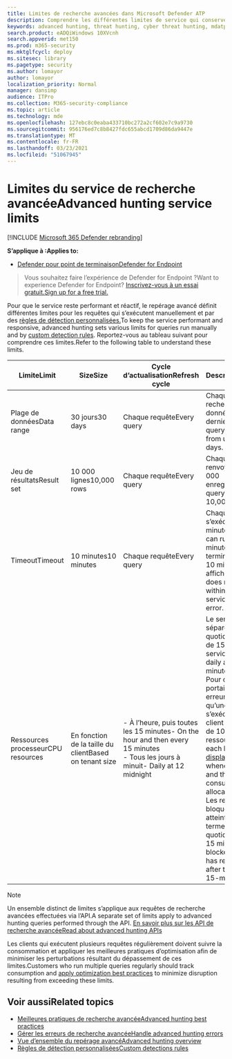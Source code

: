 ```yaml
---
title: Limites de recherche avancées dans Microsoft Defender ATP
description: Comprendre les différentes limites de service qui conservent la réactivité du service de recherche avancée
keywords: advanced hunting, threat hunting, cyber threat hunting, mdatp, microsoft defender atp, wdatp, search, query, telemetry, schema, kusto, CPU limit, query limit, resources, maximum results
search.product: eADQiWindows 10XVcnh
search.appverid: met150
ms.prod: m365-security
ms.mktglfcycl: deploy
ms.sitesec: library
ms.pagetype: security
ms.author: lomayor
author: lomayor
localization_priority: Normal
manager: dansimp
audience: ITPro
ms.collection: M365-security-compliance
ms.topic: article
ms.technology: mde
ms.openlocfilehash: 127ebc8c0eaba433710bc272a2cf602e7c9a9730
ms.sourcegitcommit: 956176ed7c8b8427fdc655abcd1709d86da9447e
ms.translationtype: MT
ms.contentlocale: fr-FR
ms.lasthandoff: 03/23/2021
ms.locfileid: "51067945"
---
```

# <a name="advanced-hunting-service-limits"></a><span data-ttu-id="c3610-104">Limites du service de recherche avancée</span><span class="sxs-lookup"><span data-stu-id="c3610-104">Advanced hunting service limits</span></span>

[!INCLUDE [Microsoft 365 Defender rebranding](../../includes/microsoft-defender.md)]

<span data-ttu-id="c3610-105">**S’applique à :**</span><span class="sxs-lookup"><span data-stu-id="c3610-105">**Applies to:**</span></span>
- [<span data-ttu-id="c3610-106">Defender pour point de terminaison</span><span class="sxs-lookup"><span data-stu-id="c3610-106">Defender for Endpoint</span></span>](https://go.microsoft.com/fwlink/?linkid=2154037)

><span data-ttu-id="c3610-107">Vous souhaitez faire l’expérience de Defender for Endpoint ?</span><span class="sxs-lookup"><span data-stu-id="c3610-107">Want to experience Defender for Endpoint?</span></span> [<span data-ttu-id="c3610-108">Inscrivez-vous à un essai gratuit.</span><span class="sxs-lookup"><span data-stu-id="c3610-108">Sign up for a free trial.</span></span>](https://www.microsoft.com/microsoft-365/windows/microsoft-defender-atp?ocid=docs-wdatp-advancedhunting-abovefoldlink)

<span data-ttu-id="c3610-109">Pour que le service reste performant et réactif, le repérage avancé définit différentes limites pour les requêtes qui s’exécutent manuellement et par des [règles de détection personnalisées.](custom-detection-rules.md)</span><span class="sxs-lookup"><span data-stu-id="c3610-109">To keep the service performant and responsive, advanced hunting sets various limits for queries run manually and by [custom detection rules](custom-detection-rules.md).</span></span> <span data-ttu-id="c3610-110">Reportez-vous au tableau suivant pour comprendre ces limites.</span><span class="sxs-lookup"><span data-stu-id="c3610-110">Refer to the following table to understand these limits.</span></span>

| <span data-ttu-id="c3610-111">Limite</span><span class="sxs-lookup"><span data-stu-id="c3610-111">Limit</span></span> | <span data-ttu-id="c3610-112">Size</span><span class="sxs-lookup"><span data-stu-id="c3610-112">Size</span></span> | <span data-ttu-id="c3610-113">Cycle d’actualisation</span><span class="sxs-lookup"><span data-stu-id="c3610-113">Refresh cycle</span></span> | <span data-ttu-id="c3610-114">Description</span><span class="sxs-lookup"><span data-stu-id="c3610-114">Description</span></span> |
|--|--|--|--|
| <span data-ttu-id="c3610-115">Plage de données</span><span class="sxs-lookup"><span data-stu-id="c3610-115">Data range</span></span> | <span data-ttu-id="c3610-116">30 jours</span><span class="sxs-lookup"><span data-stu-id="c3610-116">30 days</span></span> | <span data-ttu-id="c3610-117">Chaque requête</span><span class="sxs-lookup"><span data-stu-id="c3610-117">Every query</span></span> | <span data-ttu-id="c3610-118">Chaque requête peut rechercher des données depuis les 30 derniers jours.</span><span class="sxs-lookup"><span data-stu-id="c3610-118">Each query can look up data from up to the past 30 days.</span></span> |
| <span data-ttu-id="c3610-119">Jeu de résultats</span><span class="sxs-lookup"><span data-stu-id="c3610-119">Result set</span></span> | <span data-ttu-id="c3610-120">10 000 lignes</span><span class="sxs-lookup"><span data-stu-id="c3610-120">10,000 rows</span></span> | <span data-ttu-id="c3610-121">Chaque requête</span><span class="sxs-lookup"><span data-stu-id="c3610-121">Every query</span></span> | <span data-ttu-id="c3610-122">Chaque requête peut renvoyer jusqu’à 10 000 enregistrements.</span><span class="sxs-lookup"><span data-stu-id="c3610-122">Each query can return up to 10,000 records.</span></span> |
| <span data-ttu-id="c3610-123">Timeout</span><span class="sxs-lookup"><span data-stu-id="c3610-123">Timeout</span></span> | <span data-ttu-id="c3610-124">10 minutes</span><span class="sxs-lookup"><span data-stu-id="c3610-124">10 minutes</span></span> | <span data-ttu-id="c3610-125">Chaque requête</span><span class="sxs-lookup"><span data-stu-id="c3610-125">Every query</span></span> | <span data-ttu-id="c3610-126">Chaque requête peut s’exécuter pendant 10 minutes.</span><span class="sxs-lookup"><span data-stu-id="c3610-126">Each query can run for up to 10 minutes.</span></span> <span data-ttu-id="c3610-127">S’il ne se termine pas dans les 10 minutes, le service affiche une erreur.</span><span class="sxs-lookup"><span data-stu-id="c3610-127">If it does not complete within 10 minutes, the service displays an error.</span></span>
| <span data-ttu-id="c3610-128">Ressources processeur</span><span class="sxs-lookup"><span data-stu-id="c3610-128">CPU resources</span></span> | <span data-ttu-id="c3610-129">En fonction de la taille du client</span><span class="sxs-lookup"><span data-stu-id="c3610-129">Based on tenant size</span></span> | <span data-ttu-id="c3610-130">- À l’heure, puis toutes les 15 minutes</span><span class="sxs-lookup"><span data-stu-id="c3610-130">- On the hour and then every 15 minutes</span></span><br><span data-ttu-id="c3610-131">- Tous les jours à minuit</span><span class="sxs-lookup"><span data-stu-id="c3610-131">- Daily at 12 midnight</span></span> | <span data-ttu-id="c3610-132">Le service applique séparément la limite quotidienne et la limite de 15 minutes.</span><span class="sxs-lookup"><span data-stu-id="c3610-132">The service enforces the daily and the 15-minute limit separately.</span></span> <span data-ttu-id="c3610-133">Pour chaque limite, [le](advanced-hunting-errors.md) portail affiche une erreur chaque fois qu’une requête s’exécute et que le client a consommé plus de 10 % des ressources allouées.</span><span class="sxs-lookup"><span data-stu-id="c3610-133">For each limit, the [portal displays an error](advanced-hunting-errors.md) whenever a query runs and the tenant has consumed over 10% of allocated resources.</span></span> <span data-ttu-id="c3610-134">Les requêtes sont bloquées si le client a atteint 100 % jusqu’au terme du cycle quotidien suivant ou de 15 minutes.</span><span class="sxs-lookup"><span data-stu-id="c3610-134">Queries are blocked if the tenant has reached 100% until after the next daily or 15-minute cycle.</span></span> |

>[!NOTE] 
><span data-ttu-id="c3610-135">Un ensemble distinct de limites s’applique aux requêtes de recherche avancées effectuées via l’API.</span><span class="sxs-lookup"><span data-stu-id="c3610-135">A separate set of limits apply to advanced hunting queries performed through the API.</span></span> [<span data-ttu-id="c3610-136">En savoir plus sur les API de recherche avancée</span><span class="sxs-lookup"><span data-stu-id="c3610-136">Read about advanced hunting APIs</span></span>](run-advanced-query-api.md)

<span data-ttu-id="c3610-137">Les clients qui exécutent plusieurs [](advanced-hunting-best-practices.md) requêtes régulièrement doivent suivre la consommation et appliquer les meilleures pratiques d’optimisation afin de minimiser les perturbations résultant du dépassement de ces limites.</span><span class="sxs-lookup"><span data-stu-id="c3610-137">Customers who run multiple queries regularly should track consumption and [apply optimization best practices](advanced-hunting-best-practices.md) to minimize disruption resulting from exceeding these limits.</span></span>

## <a name="related-topics"></a><span data-ttu-id="c3610-138">Voir aussi</span><span class="sxs-lookup"><span data-stu-id="c3610-138">Related topics</span></span>

- [<span data-ttu-id="c3610-139">Meilleures pratiques de recherche avancée</span><span class="sxs-lookup"><span data-stu-id="c3610-139">Advanced hunting best practices</span></span>](advanced-hunting-best-practices.md)
- [<span data-ttu-id="c3610-140">Gérer les erreurs de recherche avancée</span><span class="sxs-lookup"><span data-stu-id="c3610-140">Handle advanced hunting errors</span></span>](advanced-hunting-errors.md)
- [<span data-ttu-id="c3610-141">Vue d’ensemble du repérage avancé</span><span class="sxs-lookup"><span data-stu-id="c3610-141">Advanced hunting overview</span></span>](advanced-hunting-overview.md)
- [<span data-ttu-id="c3610-142">Règles de détection personnalisées</span><span class="sxs-lookup"><span data-stu-id="c3610-142">Custom detections rules</span></span>](custom-detection-rules.md)
